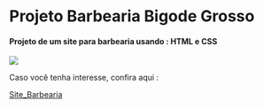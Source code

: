 # Projeto Barbearia Bigode Grosso
#### Projeto de um site para barbearia usando : HTML e CSS
![](https://leandrogoulart.github.io/ProjetoBarbearia_Site/src/imagens/banner.jpg)
<p> Caso você tenha interesse, confira aqui : 
<p>

[Site_Barbearia](https://leandrogoulart.github.io/ProjetoBarbearia_Site/)
